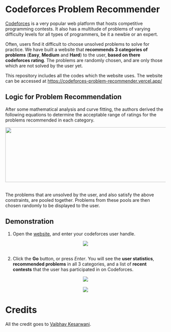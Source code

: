 # Codeforces Problem Recommender

<a href = "https://codeforces.com/">Codeforces</a> is a very popular web platform that hosts competitive programming contests. It also has a multitude of problems of varying difficulty levels for all types of programmers, be it a newbie or an expert. 

Often, users find it difficult to choose unsolved problems to solve for practice. We have built a website that **recommends 3 categories of problems** (**Easy**, **Medium** and **Hard**) to the user, **based on there codeforces rating**. The problems are randomly chosen, and are only those which are not solved by the user yet.

This repository includes all the codes which the website uses. The website can be accessed at https://codeforces-problem-recommender.vercel.app/

## Logic for Problem Recommendation
After some mathematical analysis and curve fitting, the authors derived the following equations to determine the acceptable range of ratings for the problems recommended in each category.
<div align = "center">
  <img src = "https://user-images.githubusercontent.com/39689610/117701922-71372a80-b1e5-11eb-873c-08aaee9b3c02.png" width = "600" height = "173">
 </div>
 <br>

The problems that are unsolved by the user, and also satisfy the above constraints, are pooled together. Problems from these pools are then chosen randomly to be displayed to the user.


## Demonstration
1. Open the <a href = "https://codeforces-problem-recommender.vercel.app/">website</a>, and enter your codeforces user handle.
<div align = "center">
  <kbd>
    <img src = "https://github.com/user-attachments/assets/44ae5de0-5dcc-4c0a-b579-a3903d135b2d">
  </kbd>
 </div>
 <br>

 
 2. Click the **Go** button, or press _Enter_. You will see the **user statistics**, **recommended problems** in all 3 categories, and a list of **recent contests** that the user has participated in on Codeforces.
<div align = "center">
  <kbd>
    <img src = "https://github.com/user-attachments/assets/a9732758-a92f-43c7-abbb-59e2a9998e4d">
  </kbd>
 </div>
 <br>
 <div align = "center">
  <kbd>
    <img src = "https://github.com/user-attachments/assets/3f4aaa54-b7a4-4eb0-952d-b9f98a3a4027">
  </kbd>
 </div>

  
# Credits
All the credit goes to [Vaibhav Kesarwani](https://vaibhavkesarwani.vercel.app/).
